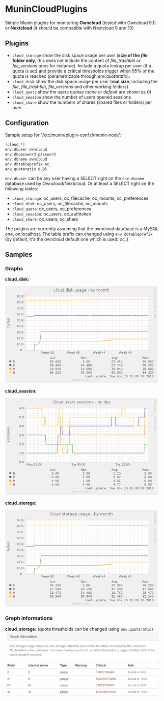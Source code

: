 # MuninCloudPlugins
Simple Munin plugins for monitoring **Owncloud** (tested with Owncloud 9.1) or **Nextcloud** (it should be compatible with Nextcloud 9 and 10)

## Plugins
* `cloud_storage` show the disk space usage per user (**size of the *file* folder only**, this does not include the content of *file_trashbin* or *file_versions* ones for instance). Include a quota lookup per user (if a quota is set) and provide a critical thresholds trigger when 95% of the quota is reached (parametrizable through *env.quotaratio*). 
* `cloud_disk` show the disk space usage per user (**real size**, including the *file*, *file_trashbin*, *file_versions* and other working folders).
* `cloud_quota` show the users quotas (*none* or *default* are shown as *0*)
* `cloud_session` show the number of users opened sessions
* `cloud_share` show the numbers of shares (shared files or folders) per user

## Configuration

Sample setup for '/etc/munin/plugin-conf.d/munin-node':
```
[cloud_*]
env.dbuser owncloud
env.dbpassword password
env.dbname owncloud
env.dbtableprefix oc_
env.quotaratio 0.95
```

`env.dbuser` can be any user having a SELECT right on the `env.dbname` database used by Owncloud/Nextcloud.
Or at least a SELECT right on the following tables:
* `cloud_storage`: oc_users, oc_filecache, oc_mounts, oc_preferences
* `cloud_disk`: oc_users, oc_filecache, oc_mounts
* `cloud_quota`: oc_users, oc_preferences
* `cloud_session`: oc_users, oc_authtoken
* `cloud_share`: oc_users, oc_share

The pulgins are currently assuming that the owncloud database is a MySQL one, on localhost. The table prefix can changed using `env.dbtableprefix` (by default, it's the owncloud default one which is used: *oc_*).

## Samples

### Graphs

**cloud_disk:**

![cloud_disk](samples/cloud_disk-month.png)

**cloud_session:**

![cloud_session](samples/cloud_session-day.png)

**cloud_storage:**

![cloud_storage](samples/cloud_storage-month.png)

### Graph informations

**cloud_storage:** (quota thresholds can be changed using `env.quotaratio`)
![cloud_storage](samples/cloud_storage-graph_info.png)



